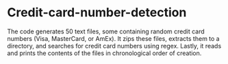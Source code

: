 # Credit-card-number-detection
The code generates 50 text files, some containing random credit card numbers (Visa, MasterCard, or AmEx). It zips these files, extracts them to a directory, and searches for credit card numbers using regex. Lastly, it reads and prints the contents of the files in chronological order of creation.
